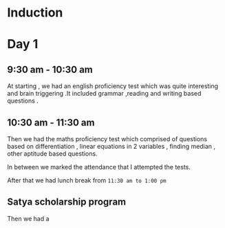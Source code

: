 # Induction
# Day 1 
## 9:30 am - 10:30 am
At starting , we had an english proficiency test which was quite interesting and brain triggering .It included grammar ,reading and writing based questions . 

## 10:30 am - 11:30 am
Then we had the maths proficiency test which comprised of questions based on differentiation , linear equations in 2 variables , finding median , other aptitude based questions. 


In between we marked the attendance that I attempted the tests.

After that we had lunch break from `11:30 am to 1:00 pm` 

## Satya scholarship program
Then we had a 




